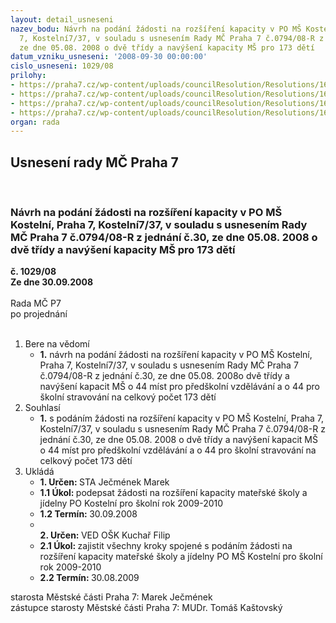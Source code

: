 ```yaml
---
layout: detail_usneseni
nazev_bodu: Návrh na podání žádosti na rozšíření kapacity v PO MŠ Kostelní, Praha
  7, Kostelní7/37, v souladu s usnesením Rady MČ Praha 7 č.0794/08-R z jednání č.30,
  ze dne 05.08. 2008 o dvě třídy a navýšení kapacity MŠ pro 173 dětí
datum_vzniku_usneseni: '2008-09-30 00:00:00'
cislo_usneseni: 1029/08
prilohy:
- https://praha7.cz/wp-content/uploads/councilResolution/Resolutions/16744/37-m%c5%a1_kosteln%c3%ad-%c5%be%c3%a1dost.doc
- https://praha7.cz/wp-content/uploads/councilResolution/Resolutions/16744/37-m%c5%a1_kosteln%c3%ad,p%c5%99%c3%adloha_a,nov%c3%a9.doc
- https://praha7.cz/wp-content/uploads/councilResolution/Resolutions/16744/37-m%c5%a1_kosteln%c3%ad,p%c5%99%c3%adloha_b,nov%c3%a9.doc
- https://praha7.cz/wp-content/uploads/councilResolution/Resolutions/16744/37-usnesen%c3%ad_0794.doc
organ: rada
---
```

<div id="ucUsn_pList" class="usn">
	<span><h2>Usnesení rady MČ Praha 7 </h2>
<br></span><div class="standBody">
<span><h3>Návrh na podání žádosti na rozšíření kapacity v PO MŠ Kostelní, Praha 7, Kostelní7/37, v souladu s usnesením Rady MČ Praha 7 č.0794/08-R z jednání č.30, ze dne 05.08. 2008 o dvě třídy a navýšení kapacity MŠ pro 173 dětí</h3></span><div class="center">
		<strong>č. 1029/08</strong><br>
	</div>
<div class="center">
		<strong>Ze dne 30.09.2008</strong><br><br>
	</div>Rada MČ P7<br> po projednání<br><br><ol>
<li>Bere na vědomí<ul><li>
<strong>1.</strong> návrh na podání žádosti na rozšíření kapacity v PO MŠ Kostelní, Praha 7, Kostelní7/37, v souladu s usnesením Rady MČ Praha 7 č.0794/08-R z jednání č.30, ze dne 05.08. 2008o dvě třídy a navýšení kapacit MŠ o 44 míst pro předškolní vzdělávání a o 44 pro školní stravování na celkový počet 173 dětí  </li></ul>
</li>
<li>Souhlasí<ul><li>
<strong>1.</strong> s podáním žádosti na rozšíření kapacity v PO MŠ Kostelní, Praha 7, Kostelní7/37, v souladu s usnesením Rady MČ Praha 7 č.0794/08-R z jednání č.30, ze dne 05.08. 2008 o dvě třídy a navýšení kapacit MŠ o 44 míst pro předškolní vzdělávání a o 44 pro školní stravování na celkový počet 173 dětí   </li></ul>
</li>
<li>Ukládá<ul>
<li>
<strong>1. Určen: </strong>STA Ječmének Marek</li>
<li>
<strong>1.1 Úkol: </strong>podepsat žádosti na rozšíření kapacity mateřské školy a jídelny PO Kostelní pro školní rok 2009-2010</li>
<li>
<strong>1.2 Termín: </strong>30.09.2008</li>
<li>
<strong><br>2. Určen: </strong>VED OŠK Kuchař Filip</li>
<li>
<strong>2.1 Úkol: </strong>zajistit všechny kroky spojené  s podáním žádosti na rozšíření kapacity mateřské školy a jídelny PO MŠ Kostelní pro školní rok 2009-2010</li>
<li>
<strong>2.2 Termín: </strong>30.08.2009</li>
</ul>
</li>
</ol>starosta Městské části Praha 7: Marek Ječmének<br>zástupce starosty Městské části Praha 7: MUDr. Tomáš Kaštovský 
</div>
</div>